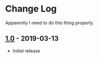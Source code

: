 # Change Log

Apparently I need to do this thing properly.

## [1.0] - 2019-03-13
- Initial release

[1.0]: https://github.com/StanHash/ea4code/releases/tag/v1.0
